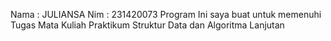 Nama : JULIANSA
Nim  : 231420073
Program Ini saya buat untuk memenuhi Tugas Mata Kuliah Praktikum Struktur Data dan Algoritma Lanjutan 
